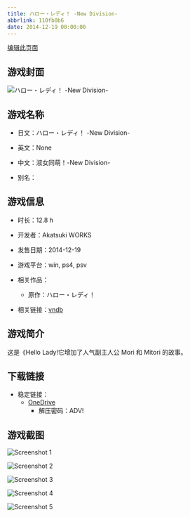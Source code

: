```yaml
---
title: ハロー・レディ！ -New Division-
abbrlink: 110fb0b6
date: 2014-12-19 00:00:00
---
```

[编辑此页面](https://github.com/ACG-3/ADV3-source/blob/main/source/_posts/games/%E3%83%8F%E3%83%AD%E3%83%BC%E3%83%BB%E3%83%AC%E3%83%87%E3%82%A3%EF%BC%81%20-New%20Division-.md)

## 游戏封面

![ハロー・レディ！ -New Division-](https://pan.timero.xyz/d/onedrive/img_lib_001/%E3%83%8F%E3%83%AD%E3%83%BC%E3%83%BB%E3%83%AC%E3%83%87%E3%82%A3%EF%BC%81%20-New%20Division-_cover.avif)


## 游戏名称

- 日文：ハロー・レディ！ -New Division-
- 英文：None
- 中文：淑女同萌！-New Division-

- 别名：


## 游戏信息

- 时长：12.8 h
- 开发者：Akatsuki WORKS
- 发售日期：2014-12-19
- 游戏平台：win, ps4, psv
- 相关作品：
   - 原作：ハロー・レディ！

- 相关链接：[vndb](https://vndb.org/v15892)


## 游戏简介

这是《Hello Lady!它增加了人气副主人公 Mori 和 Mitori 的故事。




## 下载链接

- 稳定链接：
    - [OneDrive](https://pan.timero.xyz/onedrive/adv_lib_001/%E3%83%8F%E3%83%AD%E3%83%BC%E3%83%BB%E3%83%AC%E3%83%87%E3%82%A3%EF%BC%81%20-New%20Division-)
        - 解压密码：ADV!



## 游戏截图


![Screenshot 1](https://pan.timero.xyz/d/onedrive/img_lib_001/%E3%83%8F%E3%83%AD%E3%83%BC%E3%83%BB%E3%83%AC%E3%83%87%E3%82%A3%EF%BC%81%20-New%20Division-_Screenshot_1.avif)

![Screenshot 2](https://pan.timero.xyz/d/onedrive/img_lib_001/%E3%83%8F%E3%83%AD%E3%83%BC%E3%83%BB%E3%83%AC%E3%83%87%E3%82%A3%EF%BC%81%20-New%20Division-_Screenshot_2.avif)

![Screenshot 3](https://pan.timero.xyz/d/onedrive/img_lib_001/%E3%83%8F%E3%83%AD%E3%83%BC%E3%83%BB%E3%83%AC%E3%83%87%E3%82%A3%EF%BC%81%20-New%20Division-_Screenshot_3.avif)

![Screenshot 4](https://pan.timero.xyz/d/onedrive/img_lib_001/%E3%83%8F%E3%83%AD%E3%83%BC%E3%83%BB%E3%83%AC%E3%83%87%E3%82%A3%EF%BC%81%20-New%20Division-_Screenshot_4.avif)

![Screenshot 5](https://pan.timero.xyz/d/onedrive/img_lib_001/%E3%83%8F%E3%83%AD%E3%83%BC%E3%83%BB%E3%83%AC%E3%83%87%E3%82%A3%EF%BC%81%20-New%20Division-_Screenshot_5.avif)

